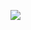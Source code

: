 ![](http://www.plantuml.com/plantuml/proxy?cache=no&src=https://raw.githubusercontent.com/oleksandrblazhko/ai204-bochkarova/laboratory-work-7/2-SoftwareDesign/2.7-PlantUML/UML-UseCase.puml)
